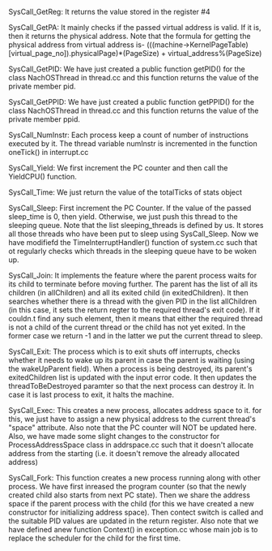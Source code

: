 SysCall_GetReg:
It returns the value stored in the register #4

SysCall_GetPA:
It mainly checks if the passed virtual address is valid. If it is, then it returns the physical address.
Note that the formula for getting the physical address from virtual address is-
(((machine->KernelPageTable)[virtual_page_no]).physicalPage)*(PageSize) + virtual_address%(PageSize)

SysCall_GetPID:
We have just created a public function getPID() for the class NachOSThread in thread.cc and this function returns the value of the private member pid.

SysCall_GetPPID:
We have just created a public function getPPID() for the class NachOSThread in thread.cc and this function returns the value of the private member ppid.

SysCall_NumInstr:
Each process keep a count of number of instructions executed by it.
The thread variable numInstr is incremented in the function oneTick() in interrupt.cc


SysCall_Yield:
We first increment the PC counter and then call the YieldCPU() function.

SysCall_Time:
We just return the value of the totalTicks of stats object

SysCall_Sleep:
First increment the PC Counter.
If the value of the passed sleep_time is 0, then yield.
Otherwise, we just push this thread to the sleeping queue.
Note that the list sleeping_threads is defined by us. It stores all those threads who have been put to sleep using SysCall_Sleep. Now we have modifiefd the TimeInterruptHandler() function of system.cc such that ot regularly checks which threads in the sleeping queue have to be woken up.

SysCall_Join:
It implements the feature where the parent process waits for its child to terminate before moving further. The parent has the list of all its children (in allChildren) and all its exited child (in exitedChildren).
It then searches whether there is a thread with the given PID in the list allChildren (in this case, it sets the return regter to the required thread's exit code). If it couldn.t find any such element, then it means that either the required thread is not a child of the current thread or the child has not yet exited. In the former case we return -1 and in the latter we put the current thread to sleep.

SysCall_Exit:
The process which is to exit shuts off interrupts, checks whether it needs to wake up its parent in case the parent is waiting (using the wakeUpParent field). When a process is being destroyed, its parent's exitedChildren list is updated with the input error code.
It then updates the threadToBeDestroyed paramter so that the next process can destroy it. In case it is last process to exit, it halts the machine.

SysCall_Exec:
This creates a new process, allocates address space to it. 
for this, we just have to assign a new physical address to the current thread's "space" attribute.
Also note that the PC counter will NOT be updated here.
Also, we have made some slight changes to the constructor for ProcessAddressSpace class in addrspace.cc such that it doesn't allocate address from the starting (i.e. it doesn't remove the already allocated address) 

SysCall_Fork:
This function creates a new process running along with other process.
We have first inreased the program counter (so that the newly created child also starts from next PC state). Then we share the address space if the parent process with the child (for this we have created a new constructor for initializing address space). Then contect switch is called and the suitable PID values are updated in the return register. Also note that we have defined anew function Context() in exception.cc whose main job is to replace the scheduler for the child for the first time.
